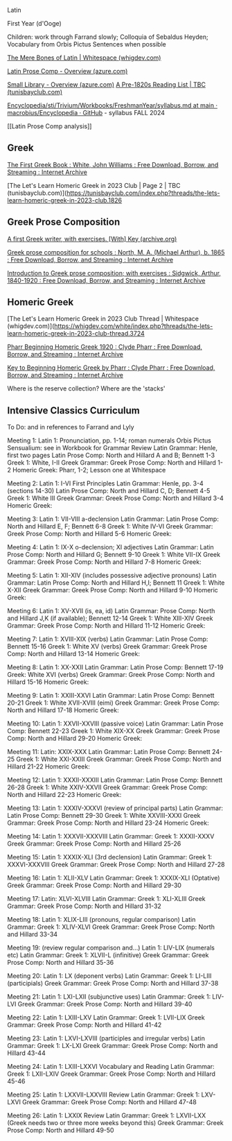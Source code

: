 Latin

First Year (d'Ooge)

Children: work through Farrand slowly; Colloquia of Sebaldus Heyden; Vocabulary from Orbis Pictus
Sentences when possible

[The Mere Bones of Latin | Whitespace (whigdev.com)](https://whigdev.com/white/index.php?threads/the-mere-bones-of-latin.3566/#post-11919)

[Latin Prose Comp - Overview (azure.com)](https://dev.azure.com/jegoodwin30088/Daynotes/_wiki/wikis/Daynotes.wiki/3358/Latin-Prose-Comp)

[Small Library - Overview (azure.com)](https://dev.azure.com/jegoodwin30088/Daynotes/_wiki/wikis/Daynotes.wiki/1079/Small-Library)
[A Pre-1820s Reading List | TBC (tunisbayclub.com)](https://tunisbayclub.com/index.php?threads/a-pre-1820s-reading-list.278/)

[Encyclopedia/sti/Trivium/Workbooks/FreshmanYear/syllabus.md at main · macrobius/Encyclopedia · GitHub](https://github.com/macrobius/Encyclopedia/blob/main/sti/Trivium/Workbooks/FreshmanYear/syllabus.md) - syllabus FALL 2024

[[Latin Prose Comp analysis]]

## Greek

[The First Greek Book : White, John Williams : Free Download, Borrow, and Streaming : Internet Archive](https://archive.org/details/in.ernet.dli.2015.38059/page/n7/mode/2up)

[The Let's Learn Homeric Greek in 2023 Club | Page 2 | TBC (tunisbayclub.com)](https://tunisbayclub.com/index.php?threads/the-lets-learn-homeric-greek-in-2023-club.1826

## Greek Prose Composition

[A first Greek writer, with exercises. [With] Key (archive.org)](https://dn790009.ca.archive.org/0/items/afirstgreekwrit01sidggoog/afirstgreekwrit01sidggoog.pdf)

[Greek prose composition for schools : North, M. A. (Michael Arthur), b. 1865 : Free Download, Borrow, and Streaming : Internet Archive](https://archive.org/details/greekprosecompos0000nort/page/n5/mode/2up)


[Introduction to Greek prose composition; with exercises : Sidgwick, Arthur, 1840-1920 : Free Download, Borrow, and Streaming : Internet Archive](https://archive.org/details/introductiontogr00sidguoft/page/n5/mode/2up)

## Homeric Greek

[The Let's Learn Homeric Greek in 2023 Club Thread | Whitespace (whigdev.com)](https://whigdev.com/white/index.php?threads/the-lets-learn-homeric-greek-in-2023-club-thread.3724

[Pharr Beginning Homeric Greek 1920 : Clyde Pharr : Free Download, Borrow, and Streaming : Internet Archive](https://archive.org/details/PharrBeginningHomericGreek1920)

[Key to Beginning Homeric Greek by Pharr : Clyde Pharr : Free Download, Borrow, and Streaming : Internet Archive](https://archive.org/details/pharr-answer-key)

Where is the reserve collection?
Where are the 'stacks'

## Intensive Classics Curriculum

To Do: and in references to Farrand and Lyly

Meeting 1: 
Latin 1: Pronunciation, pp. 1-14; roman numerals
Orbis Pictus Sensualium: see in Workbook for Grammar Review
Latin Grammar: Henle, first two pages
Latin Prose Comp: North and Hillard A and B; Bennett 1-3
Greek 1: White, I-II
Greek Grammar: 
Greek Prose Comp: North and Hillard 1-2
Homeric Greek:  Pharr, 1-2; Lesson one at Whitespace

Meeting 2:
Latin 1: I-VI  First Principles
Latin Grammar: Henle, pp. 3-4 (sections 14-30)
Latin Prose Comp: North and Hillard C, D; Bennett 4-5
Greek 1: White III
Greek Grammar: 
Greek Prose Comp: North and Hillard 3-4
Homeric Greek: 

Meeting 3:
Latin 1: VII-VIII a-declension
Latin Grammar:
Latin Prose Comp: North and Hillard E, F; Bennett 6-8
Greek 1: White IV-VI
Greek Grammar: 
Greek Prose Comp: North and Hillard 5-6
Homeric Greek:

Meeting 4:
Latin 1: IX-X o-declension; XI adjectives
Latin Grammar:
Latin Prose Comp: North and Hillard G; Bennett 9-10
Greek 1: White VII-IX
Greek Grammar:
Greek Prose Comp: North and Hillard 7-8
Homeric Greek:

Meeting 5:
Latin 1: XII-XIV (includes possessive adjective pronouns)
Latin Grammar:
Latin Prose Comp: North and Hillard H,I; Bennett 11
Greek 1: White X-XII
Greek Grammar: 
Greek Prose Comp: North and Hillard 9-10
Homeric Greek:

Meeting 6:
Latin 1: XV-XVII (is, ea, id)
Latin Grammar:
Prose Comp: North and Hillard J,K (if available); Bennett 12-14
Greek 1: White XIII-XIV
Greek Grammar: 
Greek Prose Comp: North and Hillard 11-12
Homeric Greek: 

Meeting 7:
Latin 1: XVIII-XIX (verbs)
Latin Grammar:
Latin Prose Comp: Bennett 15-16
Greek 1: White XV (verbs)
Greek Grammar: 
Greek Prose Comp: North and Hillard 13-14
Homeric Greek: 

Meeting 8:
Latin 1: XX-XXII
Latin Grammar:
Latin Prose Comp: Bennett 17-19
Greek: White XVI (verbs)
Greek Grammar:
Greek Prose Comp: North and Hillard 15-16
Homeric Greek: 

Meeting 9:
Latin 1: XXIII-XXVI
Latin Grammar:
Latin Prose Comp: Bennett 20-21
Greek 1: White XVII-XVIII (eimi)
Greek Grammar:
Greek Prose Comp: North and Hillard 17-18
Homeric Greek: 


Meeting 10:
Latin 1: XXVII-XXVIII (passive voice)
Latin Grammar:
Latin Prose Comp: Bennett 22-23
Greek 1: White XIX-XX
Greek Grammar: 
Greek Prose Comp: North and Hillard 29-20
Homeric Greek: 

Meeting 11:
Latin: XXIX-XXX
Latin Grammar: 
Latin Prose Comp: Bennett 24-25
Greek 1: White XXI-XXIII
Greek Grammar: 
Greek Prose Comp: North and Hillard 21-22
Homeric Greek: 

Meeting 12:
Latin 1: XXXII-XXXIII
Latin Grammar:
Latin Prose Comp: Bennett 26-28
Greek 1: White XXIV-XXVII
Greek Grammar: 
Greek Prose Comp: North and Hillard 22-23
Homeric Greek: 

Meeting 13:
Latin 1: XXXIV-XXXVI (review of principal parts)
Latin Grammar:
Latin Prose Comp: Bennett 29-30
Greek 1: White XXVIII-XXXI
Greek Grammar: 
Greek Prose Comp: North and Hillard 23-24
Homeric Greek: 

Meeting 14: 
Latin 1: XXXVII-XXXVIII
Latin Grammar:
Greek 1: XXXII-XXXV
Greek Grammar: 
Greek Prose Comp: North and Hillard 25-26

Meeting 15:
Latin 1: XXXIX-XLI (3rd declension)
Latin Grammar:
Greek 1: XXXVI-XXXVIII
Greek Grammar: 
Greek Prose Comp: North and Hillard 27-28

Meeting 16: 
Latin 1: XLII-XLV
Latin Grammar:
Greek 1: XXXIX-XLI (Optative)
Greek Grammar: 
Greek Prose Comp: North and Hillard 29-30

Meeting 17:
Latin: XLVI-XLVIII
Latin Grammar:
Greek 1: XLI-XLIII
Greek Grammar: 
Greek Prose Comp: North and Hillard 31-32

Meeting 18:
Latin 1: XLIX-LIII (pronouns, regular comparison)
Latin Grammar: 
Greek 1: XLIV-XLVI
Greek Grammar: 
Greek Prose Comp: North and Hillard 33-34

Meeting 19: (review regular comparison and...)
Latin 1: LIV-LIX (numerals etc)
Latin Grammar: 
Greek 1: XLVII-L (infinitive)
Greek Grammar: 
Greek Prose Comp: North and Hillard 35-36

Meeting 20:
Latin 1: LX (deponent verbs)
Latin Grammar: 
Greek 1: LI-LIII (participials)
Greek Grammar: 
Greek Prose Comp: North and Hillard 37-38

Meeting 21:
Latin 1: LXI-LXII (subjunctive uses)
Latin Grammar:
Greek 1: LIV-LVI
Greek Grammar: 
Greek Prose Comp: North and Hillard 39-40

Meeting 22:
Latin 1: LXIII-LXV
Latin Grammar: 
Greek 1: LVII-LIX
Greek Grammar: 
Greek Prose Comp: North and Hillard 41-42

Meeting 23:
Latin 1: LXVI-LXVIII (participles and irregular verbs)
Latin Grammar: 
Greek 1: LX-LXI
Greek Grammar: 
Greek Prose Comp: North and Hillard 43-44

Meeting 24:
Latin 1: LXIII-LXXVI Vocabulary and Reading
Latin Grammar: 
Greek 1: LXII-LXIV
Greek Grammar:
Greek Prose Comp: North and Hillard 45-46

Meeting 25:
Latin 1: LXXVII-LXXVIII Review
Latin Grammar: 
Greek 1: LXV-LXVI
Greek Grammar:
Greek Prose Comp: North and Hillard 47-48

Meeting 26:
Latin 1: LXXIX Review
Latin Grammar: 
Greek 1: LXVII-LXX (Greek needs two or three more weeks beyond this)
Greek Grammar: 
Greek Prose Comp: North and Hillard 49-50
